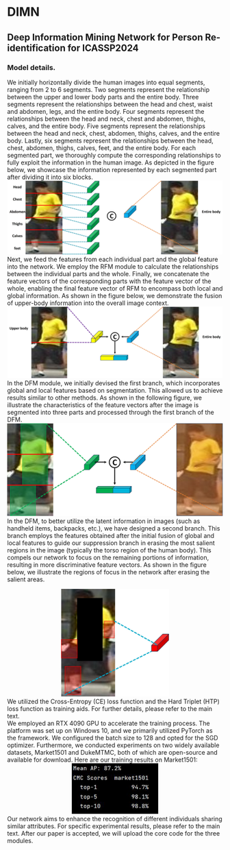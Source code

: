 # DIMN
## Deep Information Mining Network for Person Re-identification for ICASSP2024
### Model details.
  We initially horizontally divide the human images into equal segments, ranging from 2 to 6 segments. Two segments represent the relationship between the upper and lower body parts and the entire body. Three segments represent the relationships between the head and chest, waist and abdomen, legs, and the entire body. Four segments represent the relationships between the head and neck, chest and abdomen, thighs, calves, and the entire body. Five segments represent the relationships between the head and neck, chest, abdomen, thighs, calves, and the entire body. Lastly, six segments represent the relationships between the head, chest, abdomen, thighs, calves, feet, and the entire body. For each segmented part, we thoroughly compute the corresponding relationships to fully exploit the information in the human image. As depicted in the figure below, we showcase the information represented by each segmented part after dividing it into six blocks.<br>
![](https://github.com/meanlang/DIMN/blob/main/images/fig1.jpg)<br>
  Next, we feed the features from each individual part and the global feature into the network. We employ the RFM module to calculate the relationships between the individual parts and the whole. Finally, we concatenate the feature vectors of the corresponding parts with the feature vector of the whole, enabling the final feature vector of RFM to encompass both local and global information. As shown in the figure below, we demonstrate the fusion of upper-body information into the overall image context.<br>
![](https://github.com/meanlang/DIMN/blob/main/images/fig2.jpg)<br>
In the DFM module, we initially devised the first branch, which incorporates global and local features based on segmentation. This allowed us to achieve results similar to other methods. As shown in the following figure, we illustrate the characteristics of the feature vectors after the image is segmented into three parts and processed through the first branch of the DFM.
![](https://github.com/meanlang/DIMN/blob/main/images/fig3.jpg)<br>
In the DFM, to better utilize the latent information in images (such as handheld items, backpacks, etc.), we have designed a second branch. This branch employs the features obtained after the initial fusion of global and local features to guide our suppression branch in erasing the most salient regions in the image (typically the torso region of the human body). This compels our network to focus on the remaining portions of information, resulting in more discriminative feature vectors. As shown in the figure below, we illustrate the regions of focus in the network after erasing the salient areas.<br>
<div align=center>
<img src="images/fig4.jpg" width="50%"><br>
</div>
We utilized the Cross-Entropy (CE) loss function and the Hard Triplet (HTP) loss function as training aids. For further details, please refer to the main text.<br>
We employed an RTX 4090 GPU to accelerate the training process. The platform was set up on Windows 10, and we primarily utilized PyTorch as the framework. We configured the batch size to 128 and opted for the SGD optimizer. Furthermore, we conducted experiments on two widely available datasets, Market1501 and DukeMTMC, both of which are open-source and available for download. Here are our training results on Market1501:<br>
<div align=center>
<img src="images/fig5.jpg" width="40%"><br>
</div>
Our network aims to enhance the recognition of different individuals sharing similar attributes. For specific experimental results, please refer to the main text. After our paper is accepted, we will upload the core code for the three modules.
